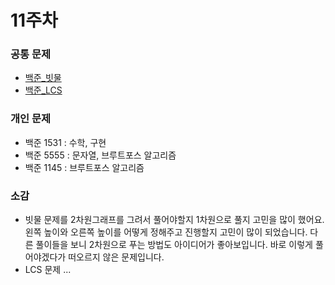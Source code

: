 # 11주차

### 공통 문제
  - [백준_빗물](https://www.acmicpc.net/problem/14719) 
  - [백준_LCS](https://www.acmicpc.net/problem/9251)


### 개인 문제
  - 백준 1531 : 수학, 구현
  - 백준 5555 : 문자열, 브루트포스 알고리즘
  - 백준 1145 : 브루트포스 알고리즘

### 소감
  - 빗물 문제를 2차원그래프를 그려서 풀어야할지 1차원으로 풀지 고민을 많이 했어요. 왼쪽 높이와 오른쪽 높이를 어떻게 정해주고 진행할지 고민이 많이 되었습니다. 다른 풀이들을 보니 2차원으로 푸는 방법도 아이디어가 좋아보입니다. 바로 이렇게 풀어야겠다가 떠오르지 않은 문제입니다.
  - LCS 문제 ...